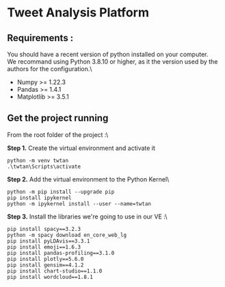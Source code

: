 # Tweet Analysis Platform

## Requirements :
You should have a recent version of python installed on your computer.\
We recommand using Python 3.8.10 or higher, as it the version used by the authors for the configuration.\
- Numpy >= 1.22.3
- Pandas >= 1.4.1
- Matplotlib >= 3.5.1

## Get the project running
From the root folder of the project :\

**Step 1.** Create the virtual environment and activate it

```console
python -m venv twtan
.\twtan\Scripts\activate
```
**Step 2.** Add the virtual environment to the Python Kernel\

```console
python -m pip install --upgrade pip
pip install ipykernel 
python -m ipykernel install --user --name=twtan
```

**Step 3.** Install the libraries we're going to use in our VE :\

```console
pip install spacy==3.2.3
python -m spacy download en_core_web_lg
pip install pyLDAvis==3.3.1
pip install emoji==1.6.3
pip install pandas-profiling==3.1.0
pip install plotly==5.6.0
pip install gensim==4.1.2
pip install chart-studio==1.1.0
pip install wordcloud==1.8.1
```

